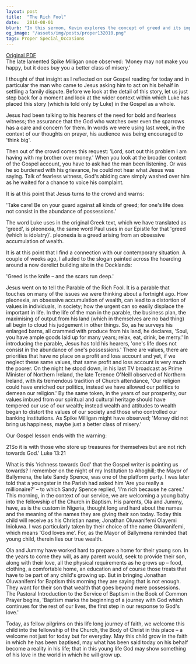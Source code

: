 ```yaml
---
layout: post
title:  "The Rich Fool"
date:   2010-08-01
blurb: "In this sermon, Kevin explores the concept of greed and its impact on our spiritual and societal values. He uses the Parable of the Rich Fool to illustrate how an obsessive accumulation of wealth can lead to a distortion of values and priorities. He emphasizes that true wealth lies in being 'rich towards God', a concept that goes beyond mere possessions."
og_image: "/assets/img/posts/proper132010.png"
tags: Proper Special_Occasions
---
```

[Original PDF](/assets/pdf/proper132010.pdf)    
The late lamented Spike Milligan once observed: 'Money may not make you happy, but it does buy you a better class of misery.'

I thought of that insight as I reflected on our Gospel reading for today and in particular the man who came to Jesus asking him to act on his behalf in settling a family dispute. Before we look at the detail of this story, let us just step back for a moment and look at the wider context within which Luke has placed this story (which is told only by Luke) in the Gospel as a whole.

Jesus had been talking to his hearers of the need for bold and fearless witness; the assurance that the God who watches over even the sparrows has a care and concern for them. In words we were using last week, in the context of our thoughts on prayer, his audience was being encouraged to 'think big'.

Then out of the crowd comes this request: 'Lord, sort out this problem I am having with my brother over money.' When you look at the broader context of the Gospel account, you have to ask had the man been listening. Or was he so burdened with his grievance, he could not hear what Jesus was saying. Talk of fearless witness, God's abiding care simply washed over him as he waited for a chance to voice his complaint.

It is at this point that Jesus turns to the crowd and warns:

'Take care! Be on your guard against all kinds of greed; for one's life does not consist in the abundance of possessions.'

The word Luke uses in the original Greek text, which we have translated as 'greed', is pleonexia, the same word Paul uses in our Epistle for that 'greed (which is idolatry)'. pleonexia is a greed arising from an obsessive accumulation of wealth.

It is at this point that I find a connection with our contemporary situation. A couple of weeks ago, I alluded to the slogan painted across the hoarding around a now derelict building site in the Docklands:

'Greed is the knife – and the scars run deep.'

Jesus went on to tell the Parable of the Rich Fool. It is a parable that touches on many of the issues we were thinking about a fortnight ago. How pleonexia, an obsessive accumulation of wealth, can lead to a distortion of values in individuals, in society; how the urgent can so easily displace the important in life. In the life of the man in the parable, the business plan, the maximising of output from his land (which in themselves are no bad thing) all begin to cloud his judgement in other things. So, as he surveys his enlarged barns, all crammed with produce from his land, he declares, 'Soul, you have ample goods laid up for many years; relax, eat, drink, be merry.' In introducing the parable, Jesus has told his hearers, 'one's life does not consist in the abundance of one's possessions.' There are values, there are priorities that have no place on a profit and loss account and yet, if we neglect these same values, that same profit and loss account is very much the poorer. On the night he stood down, in his last TV broadcast as Prime Minister of Northern Ireland, the late Terence O'Neill observed of Northern Ireland, with its tremendous tradition of Church attendance, 'Our religion could have enriched our politics, instead we have allowed our politics to demean our religion.' By the same token, in the years of our prosperity, our values imbued from our spiritual and cultural heritage should have tempered our use of our wealth; instead wealth and attitudes to wealth began to distort the values of our society and those who controlled our banking institutions. As Spike Milligan might have observed; 'Money did not bring us happiness, maybe just a better class of misery.'

Our Gospel lesson ends with the warning:

21So it is with those who store up treasures for themselves but are not rich towards God.' Luke 13:21

What is this 'richness towards God' that the Gospel writer is pointing us towards? I remember on the night of my Institution to Ahoghill; the Mayor of Ballymena, the late Sandy Spence, was one of the platform party. I was later told that a youngster in the Parish had asked him 'Are you really a millionaire?' – to which Sandy Spence replied, 'I'm rich because he cares.' This morning, in the context of our service, we are welcoming a young baby into the fellowship of the Church in Baptism. His parents, Ola and Jummy, have, as is the custom in Nigeria, thought long and hard about the names and the meaning of the names they are giving their son today. Today this child will receive as his Christian name; Jonathan Oluwanifemi Olayemi Inioluwa. I was particularly taken by their choice of the name Oluwanifemi, which means 'God loves me'. For, as the Mayor of Ballymena reminded that young child, therein lies our true wealth.

Ola and Jummy have worked hard to prepare a home for their young son. In the years to come they will, as any parent would, seek to provide their son, along with their love, all the physical requirements as he grows up – food, clothing, a comfortable home, an education and of course those treats that have to be part of any child's growing up. But in bringing Jonathan Oluwanifemi for Baptism this morning they are saying that is not enough. They want for their son that wealth that goes beyond mere possessions. The Pastoral Introduction to the Service of Baptism in the Book of Common Prayer begins, 'Baptism marks the beginning of a journey with God which continues for the rest of our lives, the first step in our response to God's love.'

Today, as fellow pilgrims on this life long journey of faith, we welcome this child into the fellowship of the Church, the Body of Christ in this place – a welcome not just for today but for everyday. May this child grow in the faith in which he has been baptised, may what has been said today on his behalf become a reality in his life; that in this young life God may show something of his love in the world in which he will grow up.
